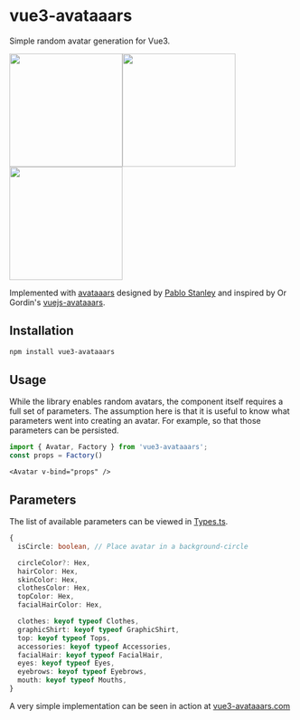 # vue3-avataaars

Simple random avatar generation for Vue3.

<img src="https://vue3-avataaars.com/svg?isCircle=false&skinColor=D08B5B&hairColor=F59797&topColor=5199E4&clothesColor=3C4F5C&facialHairColor=724133&accessories=Wayfarers&eyes=Dizzy&eyebrows=UpDown&mouth=Eating&top=ShortHairDreads01&clothes=Hoodie&graphicShirt=Skull&facialHair=BeardMedium&hash=66fcc4bc811f749c807a878ed4687d55" width="200" /><img src="https://vue3-avataaars.com/svg?isCircle=true&skinColor=F8D25C&hairColor=2C1B18&topColor=B1E2FF&clothesColor=929598&facialHairColor=D6B370&accessories=Prescription01&eyes=Squint&eyebrows=RaisedExcited&mouth=Twinkle&top=LongHairStraight&clothes=BlazerShirt&graphicShirt=Resist&facialHair=Blank&hash=1ac2edb7b61bfeb4f34f9326e24e4253" width="200" /><img src="https://vue3-avataaars.com/svg?isCircle=false&skinColor=F8D25C&hairColor=B58143&topColor=FF5C5C&clothesColor=E6E6E6&facialHairColor=D6B370&accessories=Prescription02&eyes=Close&eyebrows=Angry&mouth=ScreamOpen&top=Hijab&clothes=GraphicShirt&graphicShirt=Deer&facialHair=Blank&hash=e42ae2965212696e8aab99a0f5082818" width="200" />

Implemented with [avataaars](https://avataaars.com/) designed by [Pablo Stanley](https://twitter.com/pablostanley) and inspired by 
Or Gordin's [vuejs-avataaars](https://github.com/orgordin/vuejs-avataaars).

## Installation

```sh
npm install vue3-avataaars
```

## Usage

While the library enables random avatars, the component itself requires a full set of parameters. The assumption here is that it is useful to know what parameters went into creating an avatar. For example, so that those parameters can be persisted.

```ts
import { Avatar, Factory } from 'vue3-avataaars';
const props = Factory()
```

```vue
<Avatar v-bind="props" />
```

## Parameters

The list of available parameters can be viewed in [Types.ts](https://github.com/n1c/vue3-avataaars/blob/a2736148cfb8fb5701a778ac0941fe8bcefbeced/src/Types.ts#L17).

```ts
{
  isCircle: boolean, // Place avatar in a background-circle

  circleColor?: Hex,
  hairColor: Hex,
  skinColor: Hex,
  clothesColor: Hex,
  topColor: Hex,
  facialHairColor: Hex,

  clothes: keyof typeof Clothes,
  graphicShirt: keyof typeof GraphicShirt,
  top: keyof typeof Tops,
  accessories: keyof typeof Accessories,
  facialHair: keyof typeof FacialHair,
  eyes: keyof typeof Eyes,
  eyebrows: keyof typeof Eyebrows,
  mouth: keyof typeof Mouths,
}
```

A very simple implementation can be seen in action at [vue3-avataaars.com](https://vue3-avataaars.com/)
